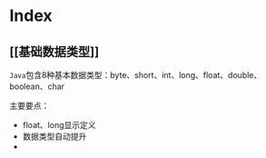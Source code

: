 # Index
## [[基础数据类型]]
`Java`包含8种基本数据类型：byte、short、int、long、float、double、boolean、char

主要要点：

- float、long显示定义
- 数据类型自动提升
- 